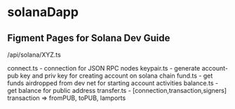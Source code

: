 # solanaDapp

## Figment Pages for Solana Dev Guide

/api/solana/XYZ.ts


connect.ts - connection for JSON RPC nodes
keypair.ts - generate account- pub key and priv key for creating account on solana chain
fund.ts - get funds airdropped from dev net for starting account activities
balance.ts -  get balance for public address 
transfer.ts  - [connection,transaction,signers] transaction => fromPUB, toPUB, lamports
